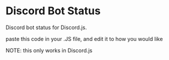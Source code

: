 # Discord Bot Status
Discord bot status for Discord.js.

paste this code in your .JS file, and edit it to how you would like

NOTE: this only works in Discord.js
